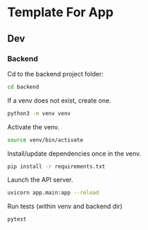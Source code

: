 # Template For App

## Dev
### Backend
Cd to the backend project folder:
```bash
cd backend
```
If a venv does not exist, create one.
```bash
python3 -m venv venv
```
Activate the venv.
```bash
source venv/bin/activate
```
Install/update dependencies once in the venv.
```bash
pip install -r requirements.txt
```
Launch the API server.
```bash
uvicorn app.main:app --reload
```
Run tests (within venv and backend dir)
```bash
pytest
```


